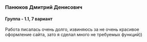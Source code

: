### Панюков Дмитрий Денисович

#### Группа - 1.1, 7 вариант

Работа писалась очень долго, извиняюсь за не очень красивое оформление сайта, зато я сделал много не требуемых функций)) 